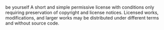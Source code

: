 be yourself
A short and simple permissive license with conditions only requiring preservation of copyright and license notices. Licensed works, modifications, and larger works may be distributed under different terms and without source code.
